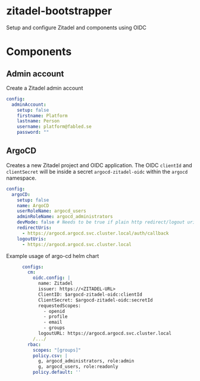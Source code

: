 # zitadel-bootstrapper

Setup and configure Zitadel and components using OIDC

# Components

## Admin account

Create a Zitadel admin account

```yaml
config:
  adminAccount:
    setup: false
    firstname: Platform
    lastname: Person
    username: platform@fabled.se
    password: ""
```

## ArgoCD

Creates a new Zitadel project and OIDC application. The OIDC `clientId` and `clientSecret` will be inside a secret `argocd-zitadel-oidc` within the `argocd` namespace.

```yaml
config:
  argoCD:
    setup: false
    name: ArgoCD
    userRoleName: argocd_users
    adminRoleName: argocd_administrators
    devMode: false # Needs to be true if plain http redirect/logout uri is used
    redirectUris:
      - https://argocd.argocd.svc.cluster.local/auth/callback
    logoutUris:
      - https://argocd.argocd.svc.cluster.local
```

Example usage of argo-cd helm chart
```yaml
      configs:
        cm:
          oidc.config: |
            name: Zitadel
            issuer: https://<ZITADEL-URL>
            ClientID: $argocd-zitadel-oidc:clientId
            ClientSecret: $argocd-zitadel-oidc:secretId
            requestedScopes:
              - openid
              - profile
              - email
              - groups
            logoutURL: https://argocd.argocd.svc.cluster.local
          /.../
        rbac:
          scopes: "[groups]"
          policy.csv: |
            g, argocd_administrators, role:admin
            g, argocd_users, role:readonly
          policy.default: ''
```

